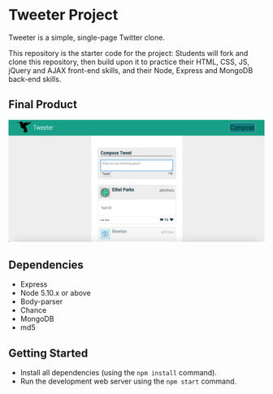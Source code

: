 # Tweeter Project

Tweeter is a simple, single-page Twitter clone.

This repository is the starter code for the project: Students will fork and clone this repository, then build upon it to practice their HTML, CSS, JS, jQuery and AJAX front-end skills, and their Node, Express and MongoDB back-end skills.

## Final Product

!["Screenshot of tweeter page"](https://github.com/hli30/Week3Project_Tweeter/blob/master/docs/tweeter-page.png)

## Dependencies

- Express
- Node 5.10.x or above
- Body-parser
- Chance
- MongoDB
- md5

## Getting Started

- Install all dependencies (using the `npm install` command).
- Run the development web server using the `npm start` command.